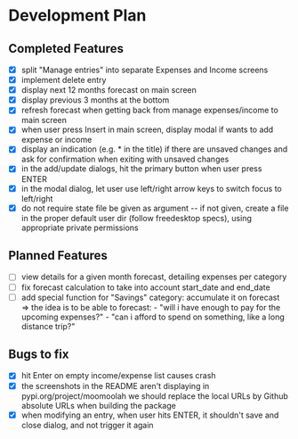 # Development Plan

## Completed Features

- [X] split "Manage entries" into separate Expenses and Income screens
- [X] implement delete entry
- [X] display next 12 months forecast on main screen
- [X] display previous 3 months at the bottom
- [X] refresh forecast when getting back from manage expenses/income to main screen
- [X] when user press Insert in main screen, display modal if wants to add
      expense or income
- [X] display an indication (e.g. * in the title) if there are unsaved changes
      and ask for confirmation when exiting with unsaved changes
- [x] in the add/update dialogs, hit the primary button when user press ENTER
- [x] in the modal dialog, let user use left/right arrow keys to switch focus
  to left/right
- [x] do not require state file be given as argument -- if not given, create a
  file in the proper default user dir (follow freedesktop specs), using
  appropriate private permissions

## Planned Features

- [ ] view details for a given month forecast, detailing expenses per category
- [ ] fix forecast calculation to take into account start_date and end_date
- [ ] add special function for "Savings" category: accumulate it on forecast
    => the idea is to be able to forecast:
        - "will i have enough to pay for the upcoming expenses?"
        - "can i afford to spend on something, like a long distance trip?"

## Bugs to fix

- [X] hit Enter on empty income/expense list causes crash
- [X] the screenshots in the README aren't displaying in pypi.org/project/moomoolah
      we should replace the local URLs by Github absolute URLs when building the package
- [X] when modifying an entry, when user hits ENTER, it shouldn't save and close dialog,
      and not trigger it again
